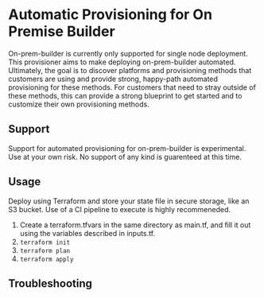 # Automatic Provisioning for On Premise Builder

On-prem-builder is currently only supported for single node deployment. This provisioner aims to make deploying on-prem-builder automated. Ultimately, the goal is to discover platforms and provisioning methods that customers are using and provide strong, happy-path automated provisioning for these methods. For customers that need to stray outside of these methods, this can provide a strong blueprint to get started and to customize their own provisioning methods.

## Support

Support for automated provisioning for on-prem-builder is experimental. Use at your own risk. No support of any kind is guarenteed at this time.

## Usage

Deploy using Terraform and store your state file in secure storage, like an S3 bucket. Use of a CI pipeline to execute is highly recommeneded.

1. Create a terraform.tfvars in the same directory as main.tf, and fill it out using the variables described in inputs.tf.
1. `terraform init`
1. `terraform plan`
1. `terraform apply`

## Troubleshooting

